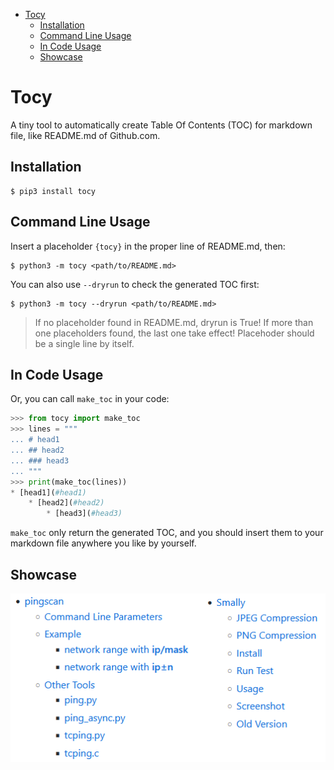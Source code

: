 * [Tocy](#Tocy)
    * [Installation](#Installation)
    * [Command Line Usage](#Command-Line-Usage)
    * [In Code Usage](#In-Code-Usage)
    * [Showcase](#Showcase)

# Tocy

A tiny tool to automatically create Table Of Contents (TOC) for markdown
file, like README.md of Github.com.

## Installation

``` shell
$ pip3 install tocy
```

## Command Line Usage

Insert a placeholder `{tocy}` in the proper line of README.md, then:

``` shell
$ python3 -m tocy <path/to/README.md>
```

You can also use `--dryrun` to check the generated TOC first:

``` shell
$ python3 -m tocy --dryrun <path/to/README.md>
```

> If no placeholder found in README.md, dryrun is True! If more than one
placeholders found, the last one take effect! Placehoder should be a
single line by itself.

## In Code Usage

Or, you can call `make_toc` in your code:

``` python
>>> from tocy import make_toc
>>> lines = """
... # head1
... ## head2
... ### head3
... """
>>> print(make_toc(lines))
* [head1](#head1)
    * [head2](#head2)
        * [head3](#head3)
```

`make_toc` only return the generated TOC, and you should insert them to
your markdown file anywhere you like by yourself.

## Showcase

![tocy](/tocy.png)

